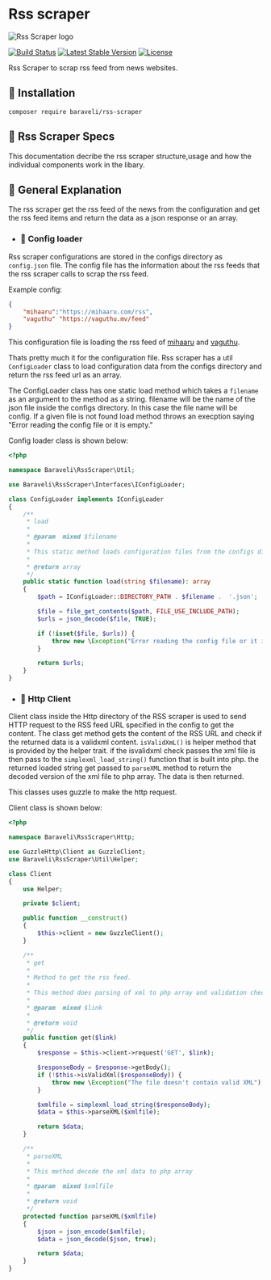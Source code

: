 # Rss scraper

![Rss Scraper logo](https://jinas.me/images/baravelirssgithub.jpg)

[![Build Status](https://travis-ci.org/baraveli/rss-scraper.svg?branch=master)](https://travis-ci.org/baraveli/rss-scraper)
[![Latest Stable Version](https://poser.pugx.org/baraveli/rss-scraper/v/stable)](https://packagist.org/packages/baraveli/rss-scraper)
[![License](https://poser.pugx.org/baraveli/rss-scraper/license)](https://packagist.org/packages/baraveli/rss-scraper)

Rss Scraper to scrap rss feed from news websites.

## :rocket: Installation

```shell
composer require baraveli/rss-scraper
```

## :satellite: Rss Scraper Specs

This documentation decribe the rss scraper structure,usage and how the individual components work in the libary.

## :crystal_ball: General Explanation

The rss scraper get the rss feed of the news from the configuration and get the rss feed items and return the data as a json response or an array.

- ### :hammer: Config loader

Rss scraper configurations are stored in the configs directory as <code>config.json</code> file. The config file has the information about the rss feeds that the rss scraper calls to scrap the rss feed.

Example config:

```json
{
    "mihaaru":"https://mihaaru.com/rss",
    "vaguthu" "https://vaguthu.mv/feed"
}
```

This configuration file is loading the rss feed of [mihaaru](mihaaru.com) and [vaguthu](vaguthu.mv).

Thats pretty much it for the configuration file. Rss scraper has a util <code>ConfigLoader</code> class to load configuration data from the configs directory and return the rss feed url as an array.

The ConfigLoader class has one static load method which takes a <code>filename</code> as an argument to the method as a string. filename will be the name of the json file inside the configs directory. In this case the file name will be config. If a given file is not found load method throws an execption saying "Error reading the config file or it is empty."

Config loader class is shown below:

```php
<?php

namespace Baraveli\RssScraper\Util;

use Baraveli\RssScraper\Interfaces\IConfigLoader;

class ConfigLoader implements IConfigLoader
{
    /**
     * load
     *
     * @param  mixed $filename
     *
     * This static method loads configuration files from the configs directory
     * 
     * @return array
     */
    public static function load(string $filename): array
    {
        $path = IConfigLoader::DIRECTORY_PATH . $filename .  '.json';

        $file = file_get_contents($path, FILE_USE_INCLUDE_PATH);
        $urls = json_decode($file, TRUE);

        if (!isset($file, $urls)) {
            throw new \Exception("Error reading the config file or it it is empty");
        }

        return $urls;
    }
}
```

- ### :flashlight: Http Client

Client class inside the Http directory of the RSS scraper is used to send HTTP request to the RSS feed URL specified in the config to get the content. The class get method gets the content of the RSS URL and check if the returned data is a validxml content. <code>isValidXmL()</code> is helper method that is provided by the helper trait. if the isvalidxml check passes the xml file is then pass to the <code>simplexml_load_string()</code> function that is built into php. the returned loaded string get passed to <code>parseXML</code> method to return the decoded version of the xml file to php array. The data is then returned.

This classes uses guzzle to make the http request.

Client class is shown below:

```php
<?php

namespace Baraveli\RssScraper\Http;

use GuzzleHttp\Client as GuzzleClient;
use Baraveli\RssScraper\Util\Helper;

class Client
{
    use Helper;

    private $client;

    public function __construct()
    {
        $this->client = new GuzzleClient();
    }

    /**
     * get
     *
     * Method to get the rss feed.
     * 
     * This method does parsing of xml to php array and validation checks before returning data.
     * 
     * @param  mixed $link
     *
     * @return void
     */
    public function get($link)
    {
        $response = $this->client->request('GET', $link);

        $responseBody = $response->getBody();
        if (!$this->isValidXml($responseBody)) {
            throw new \Exception("The file doesn't contain valid XML");
        }

        $xmlfile = simplexml_load_string($responseBody);
        $data = $this->parseXML($xmlfile);

        return $data;
    }

    /**
     * parseXML
     * 
     * This method decode the xml data to php array
     *
     * @param  mixed $xmlfile
     *
     * @return void
     */
    protected function parseXML($xmlfile)
    {
        $json = json_encode($xmlfile);
        $data = json_decode($json, true);

        return $data;
    }
}
```